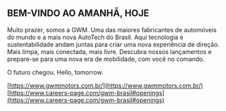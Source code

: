 ## BEM-VINDO AO AMANHÃ, HOJE

Muito prazer, somos a GWM. Uma das maiores fabricantes de automóveis do mundo e a mais nova AutoTech do Brasil. 
Aqui tecnologia e sustentabilidade andam juntas para criar uma nova experiência de direção. 
Mais limpa, mais conectada, mais livre. 
Descubra nossos lançamentos e prepare-se para uma nova era de mobilidade, com você no comando. 

O futuro chegou. Hello, tomorrow.

[https://www.gwmmotors.com.br/](https://www.gwmmotors.com.br/)  
[https://www.careers-page.com/gwm-brasil#openings](https://www.careers-page.com/gwm-brasil#openings)
